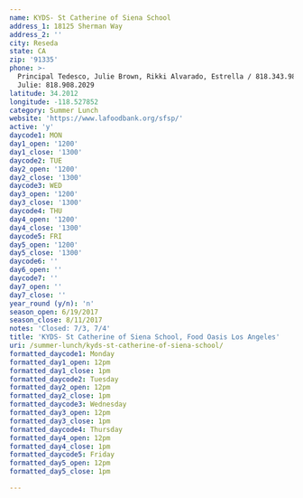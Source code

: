 ```yaml
---
name: KYDS- St Catherine of Siena School
address_1: 18125 Sherman Way
address_2: ''
city: Reseda
state: CA
zip: '91335'
phone: >-
  Principal Tedesco, Julie Brown, Rikki Alvarado, Estrella / 818.343.9880 /
  Julie: 818.908.2029
latitude: 34.2012
longitude: -118.527852
category: Summer Lunch
website: 'https://www.lafoodbank.org/sfsp/'
active: 'y'
daycode1: MON
day1_open: '1200'
day1_close: '1300'
daycode2: TUE
day2_open: '1200'
day2_close: '1300'
daycode3: WED
day3_open: '1200'
day3_close: '1300'
daycode4: THU
day4_open: '1200'
day4_close: '1300'
daycode5: FRI
day5_open: '1200'
day5_close: '1300'
daycode6: ''
day6_open: ''
daycode7: ''
day7_open: ''
day7_close: ''
year_round (y/n): 'n'
season_open: 6/19/2017
season_close: 8/11/2017
notes: 'Closed: 7/3, 7/4'
title: 'KYDS- St Catherine of Siena School, Food Oasis Los Angeles'
uri: /summer-lunch/kyds-st-catherine-of-siena-school/
formatted_daycode1: Monday
formatted_day1_open: 12pm
formatted_day1_close: 1pm
formatted_daycode2: Tuesday
formatted_day2_open: 12pm
formatted_day2_close: 1pm
formatted_daycode3: Wednesday
formatted_day3_open: 12pm
formatted_day3_close: 1pm
formatted_daycode4: Thursday
formatted_day4_open: 12pm
formatted_day4_close: 1pm
formatted_daycode5: Friday
formatted_day5_open: 12pm
formatted_day5_close: 1pm

---
```



